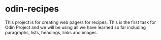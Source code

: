 # odin-recipes
This project is for creating web page/s for recipes. This is the first task for Odin Project and we will be using all we have learned so far including paragraphs, lists, headings, links and images.